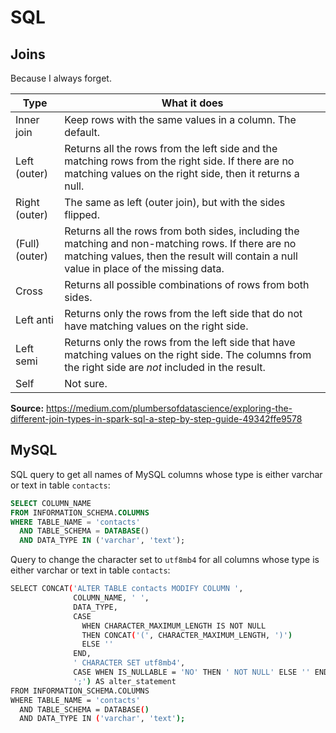 # SQL

## Joins

Because I always forget.

Type | What it does
--- | ---
Inner join | Keep rows with the same values in a column. The default.
Left (outer) | Returns all the rows from the left side and the matching rows from the right side. If there are no matching values on the right side, then it returns a null.
Right (outer) | The same as left (outer join), but with the sides flipped.
(Full) (outer) | Returns all the rows from both sides, including the matching and non-matching rows. If there are no matching values, then the result will contain a null value in place of the missing data.
Cross | Returns all possible combinations of rows from both sides.
Left anti | Returns only the rows from the left side that do not have matching values on the right side.
Left semi | Returns only the rows from the left side that have matching values on the right side. The columns from the right side are _not_ included in the result.
Self | Not sure.

**Source:** https://medium.com/plumbersofdatascience/exploring-the-different-join-types-in-spark-sql-a-step-by-step-guide-49342ffe9578

## MySQL

SQL query to get all names of MySQL columns whose type is either varchar or text in table `contacts`:
```sql
SELECT COLUMN_NAME 
FROM INFORMATION_SCHEMA.COLUMNS 
WHERE TABLE_NAME = 'contacts' 
  AND TABLE_SCHEMA = DATABASE()
  AND DATA_TYPE IN ('varchar', 'text');
```

Query to change the character set to `utf8mb4` for all columns whose type is either varchar or text in table `contacts`:
```sh
SELECT CONCAT('ALTER TABLE contacts MODIFY COLUMN ', 
              COLUMN_NAME, ' ', 
              DATA_TYPE,
              CASE 
                WHEN CHARACTER_MAXIMUM_LENGTH IS NOT NULL 
                THEN CONCAT('(', CHARACTER_MAXIMUM_LENGTH, ')')
                ELSE ''
              END,
              ' CHARACTER SET utf8mb4',
              CASE WHEN IS_NULLABLE = 'NO' THEN ' NOT NULL' ELSE '' END,
              ';') AS alter_statement
FROM INFORMATION_SCHEMA.COLUMNS 
WHERE TABLE_NAME = 'contacts' 
  AND TABLE_SCHEMA = DATABASE()
  AND DATA_TYPE IN ('varchar', 'text');
```
